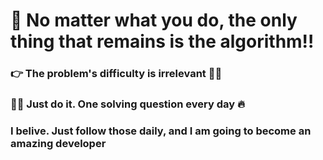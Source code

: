 # 👺 No matter what you do, the only thing that remains is the algorithm‼️


### 👉 The problem's difficulty is irrelevant 🏃‍♂️
### 🧑‍💻 Just do it. One solving question every day 🔥
### I belive. Just follow those daily, and I am going to become an amazing developer



<!-- This is a auto push repository for Baekjoon Online Judge created with [BaekjoonHub](https://github.com/BaekjoonHub/BaekjoonHub).-->
